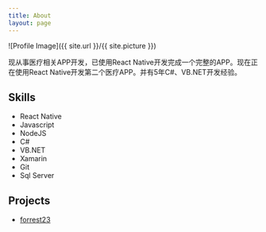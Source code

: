 ```yaml
---
title: About
layout: page
---
```

![Profile Image]({{ site.url }}/{{ site.picture }})

<p>现从事医疗相关APP开发，已使用React Native开发完成一个完整的APP。现在正在使用React Native开发第二个医疗APP。并有5年C#、VB.NET开发经验。</p>

<h2>Skills</h2>

<ul class="skill-list">
	<li>React Native</li>
	<li>Javascript</li>
	<li>NodeJS</li>
	<li>C#</li>
	<li>VB.NET</li>
	<li>Xamarin</li>
	<li>Git</li>
	<li>Sql Server</li>
</ul>

<h2>Projects</h2>

<ul>
	<li><a href="https://github.com/forrest23">forrest23</a></li>
</ul>
